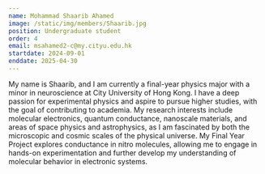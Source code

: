 ```yaml
---
name: Mohammad Shaarib Ahamed
image: /static/img/members/Shaarib.jpg
position: Undergraduate student
order: 4
email: msahamed2-c@my.cityu.edu.hk
startdate: 2024-09-01
enddate: 2025-04-30
---
```

My name is Shaarib, and I am currently a final-year physics major with a minor in neuroscience at City University of Hong Kong. I have a deep passion for experimental physics and aspire to pursue higher studies, with the goal of contributing to academia. My research interests include molecular electronics, quantum conductance, nanoscale materials, and areas of space physics and astrophysics, as I am fascinated by both the microscopic and cosmic scales of the physical universe. My Final Year Project explores conductance in nitro molecules, allowing me to engage in hands-on experimentation and further develop my understanding of molecular behavior in electronic systems.
